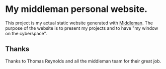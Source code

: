 My middleman personal website.
================

This project is my actual static website generated with <a href="http://middlemanapp.com/">Middleman</a>.
The purpose of the website is to present my projects and to have "my window on the cyberspace".

## Thanks

Thanks to Thomas Reynolds and all the middleman team for their great job.
